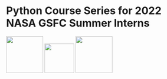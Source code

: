 # Python Course Series for 2022 NASA GSFC Summer Interns

<p float="left">
<img src="http://www.nasa.gov/sites/all/themes/custom/nasatwo/images/nasa-logo.svg" width="100" height="100"> <img src="https://github.com/astg606/py_materials/blob/master/logos/ASTG_logo.png?raw=true" width="80" height="80"> <img src="https://www.nccs.nasa.gov/sites/default/files/NCCS_Logo_0.png" width="100" height="100">
</p>

<!---
![NASA](http://www.nasa.gov/sites/all/themes/custom/nasatwo/images/nasa-logo.svg) ![ASTG](https://github.com/astg606/py_materials/blob/master/logos/ASTG_logo.png?raw=true/) ![NCCS](https://www.nccs.nasa.gov/sites/default/files/NCCS_Logo_0.png)
<---

<a href="https://datascience.berkeley.edu/blog/python-data-science/">Python is a free, a general-purpose, and portable programming language. It is easy to use with its simple syntax and readability, which makes the code easy to understand and maintain.</a> 
Python can be extended via libraries that can be used to tackle problems in machine learning, data analysis, and beyond. It has a vast ecosystem and a dynamic user's community that make Python accessible to everyone.

The focus of this course will be on Data Science.
According to <a href="https://en.wikipedia.org/wiki/Data_science">Wikipedia</a>, **Data Science** is a `concept to unify statistics, data analysis, machine learning and their related methods` in order to `understand and analyze actual phenomena` with large volumes of data. It uses techniques and theories drawn from many fields within the context of mathematics, statistics, computer science, and information science.
It aims to find unseen patterns, derive meaningful information, and make decisions based on the data.

Because of its features, Python is one of the preferred programming languages that data scientists can use to explore and analyze their datasets.
The <a href="https://stackoverflow.blog/2017/09/14/python-growing-quickly/">growth of Python in Data Science</a> has gone hand in hand with that of its Pandas library, which opened the use of Python for data analysis to a broader audience by enabling it to deal with row-and-column datasets, import CSV files, and much more.

This course introduces the fundamental concepts of the Python programming language. In addition, it presents Python packages (Numpy, Matplotlib, and Pandas) used for data manipulation and visualization. The basics of Python combined with the Data Science topics, provide the necessary foundations for Exploratory Data Analysis and Machine Learning.

The instructors are:

- Carlos Cruz (Carlos.A.Cruz@nasa.gov)
- Bruce Van Aartsen (Bruce.VanAartsen@nasa.gov)
- Jules Kouatchou (Jules.Kouatchou@nasa.gov)

## <span style="color: red">Objectives</span>

This course series is divided in two sessions: 
- **Introductions to Python**: Meant for interns who are familiar with basic computer programming, but are new in Python.
- **Python for Data Science**: Meant for interns who have Python knowledge and plan to work on a project involving Data Science.

In the Introduction to Python, you will learn:

- Python basic syntax, variables, and types
- Conditional statements and loops
- Data structures: list, tuple, dictionary, set
- Functions and modules
- I/O with text files
- Scripting and packaging

At the end of the Introduction to Python sessions, learners will be able to write 
a basic Python application using functions and modules.  

<P>
<P>

In the Python for Data Science, the following will be covered:

- Numpy arrays
- Basic visualization with Matplotlib
- Web scraping
- Data manipulation (reading data file, performing statistical analysis, visualization, handling time series data) with Pandas

Those with some knowledge of Python when they start the Python for Data Science session,
will be able to write their own Python scripts to access web resources, read remote text files or tables, 
perform data wrangling, carry out basic data analytics and visualize data.

#### Which Session to Select?

If you have never been exposed to Python, you need to take this Introduction to Python course. 
In case you did some Python programming in the past and you want to assess your Python knowledge, take the following test (in less that 15 minutes and without using any help):

<div align="center">
<a href="https://forms.gle/mGQt4nFDLa5fHU5q9" target="_blank">Python Assessment Test</a>
</div>

<P>
<P>

**<span style="color: red">Make sure that you take this placement test (only once) by June 16 before you are 
allowed to take any Python sessions.</span>** 
If you have any issue with the test, please contact Jules (Jules.Kouatchou@nasa.gov).

If you score at least 80% then only take the **Scripting and Packaging** topic. 
Otherwise, take all the classes in the Introduction to Python session.

**The first course will be on Thursday, June 16 and the remaining ones will take place on Mondays, Wednesdays and Fridays (from June 22 to July 6). All of them will be from 1:00 pm to 4:00 pm (US EDT).**

## <span style="color: red">Teaching Platform</span>

To take any of the two sessions, you are expected to:

- Have a gmail account (needed to have access to Google Colaboratory). Everything will be taught through the Google cloud based Jupyter notebook.
- Have a  [Github](https://github.com/) account. Github is a web-based collaborative
  tool to discover, share and build software. You might need to share what you do with your mentor. 



Most of the classes will use [Google Colaboratory](https://colab.research.google.com/). 
You are required to have a gmail account.
<p>
</p>
However, the classes on Thursday, June 16 and  Monday, June 27 will take place on the NASA Center for Climate Simulation (NCCS) Science Data Managed Cloud Environment (SMCE). 
The access to SMCE [https://astg.mysmce.com](https://astg.mysmce.com) will be granted on June 16th.
You will use your gmail credential to automatically access the system.
The system will ask you to provide your gmail password or give you automatic access if you are already logged in into gmail (through your browser).

We recommend that 1-2 days before the beginning of each class on the SMCE, you provide (once) your gmail userid by filling out the online form:

<div align="center">
<a href="https://forms.gle/JaCFNocQQP2WxYhL9">Provide your gmail userid HERE</a>
</div>

<p>
</p>

## <span style="color: red">Starting Point</span>

All the classes will be provided using Jupyter notebooks. We will be explaining the features of Jupyter notebooks as we move along. In case you want to learn more, click on: [![Open In Colab](https://colab.research.google.com/assets/colab-badge.svg)](https://colab.research.google.com/github/astg606/py_materials/blob/master/jupyter_notebook/jupyter_notebook_introduction.ipynb).

Regardless of their level of proficiency in Python, all interns are expected to take the class on  **Introduction to Git**.

| Date | Teams Link | Lecture Topic | Interactive Link (materials) | Instructor |
|---|---|---|---|---|
| Thursday, June 16 | [LINK](https://teams.microsoft.com/l/meetup-join/19%3ameeting_NTI1MWRmZjUtYTQ1Yy00ZDNhLWIyZmQtNTM5ZDlkYTY1YzE0%40thread.v2/0?context=%7b%22Tid%22%3a%227005d458-45be-48ae-8140-d43da96dd17b%22%2c%22Oid%22%3a%2220cc64e4-b09f-4def-bb73-5ec5a5c6406c%22%7d)|  **Introduction to Git**  | [![Open In Colab](https://colab.research.google.com/assets/colab-badge.svg)](https://colab.research.google.com/github/astg606/py_materials/blob/master/git_tutorial/basic_git_tutorial.ipynb) |  |


## <span style="color: red">Introduction to Python</span>



| Date | Teams Link | Lecture Topic | Interactive Link | Instructor |
|---|---|---|---|---|
| Wednesday, June 22 | [LINK](https://teams.microsoft.com/l/meetup-join/19%3ameeting_MjU5MjcyMTgtMWIzZS00M2M0LTg3ODYtZGZlY2Y2MDYyYjRk%40thread.v2/0?context=%7b%22Tid%22%3a%227005d458-45be-48ae-8140-d43da96dd17b%22%2c%22Oid%22%3a%2220cc64e4-b09f-4def-bb73-5ec5a5c6406c%22%7d) | **Running Python** | [![Open In Colab](https://colab.research.google.com/assets/colab-badge.svg)](https://colab.research.google.com/github/astg606/py_materials/blob/master/welcome/running_python.ipynb) |  |
|  |  | **Data Types**  | [![Open In Colab](https://colab.research.google.com/assets/colab-badge.svg)](https://colab.research.google.com/github/astg606/py_materials/blob/master/data_types/python_data_types.ipynb) |   |
|  | | **Conditional Statements**  | [![Open In Colab](https://colab.research.google.com/assets/colab-badge.svg)](https://colab.research.google.com/github/astg606/py_materials/blob/master/conditional_logic/introduction_conditionals.ipynb) |  |
|  | | **Loops** | [![Open In Colab](https://colab.research.google.com/assets/colab-badge.svg)](https://colab.research.google.com/github/astg606/py_materials/blob/master/loops/introduction_loops.ipynb) |   |
| Friday, June 24 | [LINK](https://teams.microsoft.com/l/meetup-join/19%3ameeting_OWNkNjk4ZjMtNDk2MC00NzVlLWIyMzItZDMwNzhkYWUzMjQ5%40thread.v2/0?context=%7b%22Tid%22%3a%227005d458-45be-48ae-8140-d43da96dd17b%22%2c%22Oid%22%3a%2220cc64e4-b09f-4def-bb73-5ec5a5c6406c%22%7d) | **Advanced Data Types** | [![Open In Colab](https://colab.research.google.com/assets/colab-badge.svg)](https://colab.research.google.com/github/astg606/py_materials/blob/master/data_types/python_data_structures.ipynb) |  |
| | | **Functions** | [![Open In Colab](https://colab.research.google.com/assets/colab-badge.svg)](https://colab.research.google.com/github/astg606/py_materials/blob/master/functions_modules/introduction_functions.ipynb) |  |
| | | **Modules** | [![Open In Colab](https://colab.research.google.com/assets/colab-badge.svg)](https://colab.research.google.com/github/astg606/py_materials/blob/master/functions_modules/introduction_modules.ipynb) |  |
| Monday, June 27 | [LINK](https://teams.microsoft.com/l/meetup-join/19%3ameeting_N2IzN2IxNDgtOTIxOC00OTg4LWJhODAtOTcwOWUzMDM1ODRl%40thread.v2/0?context=%7b%22Tid%22%3a%227005d458-45be-48ae-8140-d43da96dd17b%22%2c%22Oid%22%3a%2220cc64e4-b09f-4def-bb73-5ec5a5c6406c%22%7d) | **I/O on Text Files** | [![Open In Colab](https://colab.research.google.com/assets/colab-badge.svg)](https://colab.research.google.com/github/astg606/py_materials/blob/master/input_output/introduction_io_text_files.ipynb) |  |
|  | | **Scripting and Packaging** | [![Open In Colab](https://colab.research.google.com/assets/colab-badge.svg)](https://colab.research.google.com/github/astg606/py_materials/blob/master/packaging_deployment/scripting_packaging.ipynb) |  |


To deepen your Python skills, you may consider doing the following exercises:

<div align="center">
<a href="https://holypython.com/beginner-python-exercises/"> Beginner Python Exercises by Holy Python</a>
</div>

<p>
<p>


## <span style="color: red">Data Science Tools</span>

This section is more for interns who will have a Data Science related project.

| Date |  Teams Link | Lecture Topic | Interactive Link | Instructor |
|---|---|---|---|---|
| Wednesday, June 29 | [LINK](https://teams.microsoft.com/l/meetup-join/19%3ameeting_NWJlY2NlNTgtNDRlZi00NzM4LTgwNWEtZTk4MTEzN2E5M2Nh%40thread.v2/0?context=%7b%22Tid%22%3a%227005d458-45be-48ae-8140-d43da96dd17b%22%2c%22Oid%22%3a%2220cc64e4-b09f-4def-bb73-5ec5a5c6406c%22%7d) | **Introduction to Numpy** | [![Open In Colab](https://colab.research.google.com/assets/colab-badge.svg)](https://colab.research.google.com/github/astg606/py_materials/blob/master/numpy/introduction_numpy.ipynb) |  |
| | | **Matplotlib** | [![Open In Colab](https://colab.research.google.com/assets/colab-badge.svg)](https://colab.research.google.com/github/astg606/py_materials/blob/master/matplotlib/introduction_matplotlib.ipynb) |  |
| Friday, July 1 | [LINK](https://teams.microsoft.com/l/meetup-join/19%3ameeting_Nzc1YjNiMGEtM2M5Yy00MWQxLTk2ZWYtMjE0NjJmOWE5YjRm%40thread.v2/0?context=%7b%22Tid%22%3a%227005d458-45be-48ae-8140-d43da96dd17b%22%2c%22Oid%22%3a%2220cc64e4-b09f-4def-bb73-5ec5a5c6406c%22%7d)  |  **Introduction to Pandas**  | [![Open In Colab](https://colab.research.google.com/assets/colab-badge.svg)](https://colab.research.google.com/github/astg606/py_materials/blob/master/pandas/introduction_pandas.ipynb) |  |
| Wednesday, July 6 | [LINK](https://teams.microsoft.com/l/meetup-join/19%3ameeting_NjI2YzZkZWMtZGRjYy00YTgyLTk2YTctOWZkOTExZGYxNjJk%40thread.v2/0?context=%7b%22Tid%22%3a%227005d458-45be-48ae-8140-d43da96dd17b%22%2c%22Oid%22%3a%2220cc64e4-b09f-4def-bb73-5ec5a5c6406c%22%7d) | **Web Scraping**  | [![Open In Colab](https://colab.research.google.com/assets/colab-badge.svg)](https://colab.research.google.com/github/astg606/py_materials/blob/master/data_retrieval/access_web_resources.ipynb) |  |


## <span style="color: red">Course Evaluation</span>

The Evaluation is required. Please take it after you have completed your last session. 

<div align="center">
<a href="https://forms.gle/mnYy5p2Q55i7EZrX7" target="_blank">Course Evaluation</a>
</div>

<P>
</P>
<P>

</P>

## <span style="color: red">Installing Packages</span>

To take any of the above courses, you are not expected to install anything on your computer.
However, if you have the required permissions and you want to use the materials on your local
platform, you might consider installing the packages:

- The Anaconda Python Distribution: you need to follow the instructions at: [Anaconda installation Guide](https://docs.continuum.io/anaconda/install/)
- The Git version control: the installation instructions are: [Getting Started - Installing Git](https://git-scm.com/book/en/v2/Getting-Started-Installing-Git).


## <span style="color: red">Additional Resources</span>

For those who want to know more about the wealth of Python resources and discipline focused packages, explore the samples below.

#### [Programming Concepts](https://github.com/astg606/py_courses/tree/master/modules/programming)

#### [Code Optimization](https://github.com/astg606/py_courses/tree/master/modules/optimization)

#### [Python Tools for Earth Science](https://github.com/astg606/py_courses/tree/master/modules/earth_science)

#### [Data Visualization](https://github.com/astg606/py_courses/tree/master/modules/vis)

#### [Web Scraping](https://github.com/astg606/py_courses/tree/master/modules/web_scraping)

#### [Data Science](https://github.com/astg606/py_courses/tree/master/modules/data_science)

#### [Machine Learning](https://github.com/astg606/py_courses/tree/master/modules/machine_learning)

#### Computing Tools
- SciPy: [![Open In Colab](https://colab.research.google.com/assets/colab-badge.svg)](https://colab.research.google.com/github/astg606/py_materials/blob/master/scipy/introduction_scipy.ipynb)
     - Provide utility functions for optimization, statistics, image processing, signal processing, etc.

#### Astronomy
- [Astropy](https://www.astropy.org/)
     - Collection of software packages designed for use in astronomy.

#### Solar Physics
- [Sunpy](https://github.com/sunpy/sunpy)
     - Python library for Solar Physics data analysis and visualization.
- [pysat](https://pysat.readthedocs.io/en/latest/)
     - The Python Satellite Data Analysis Toolkit (pysat) simplifies the process of using new instruments, reduces data management overhead, and enables the creation of instrument independent analysis routines.
- [HelioPy](https://docs.heliopy.org/en/stable/)
     - Set of tools for heliospheric and planetary physics.
- [PlasmaPy](https://www.plasmapy.org/)
     - Python package that provides common functionality required for plasma physics in a single, reliable codebase.
- [SpacePy](https://spacepy.github.io/)
     - Python package for data analysis, modeling and visualization in space sciences.


<!---
| 17:15-17:30 | **Feedback Session** |  |  |
| 17:15-17:30 | **Feedback Session** |  <a href="https://www.surveymonkey.com/r/PWQVXH5"> Evaluation Survey </a> | |
--->
